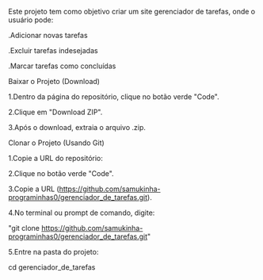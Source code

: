 Este projeto tem como objetivo criar um site gerenciador de tarefas, onde o usuário pode:

.Adicionar novas tarefas

.Excluir tarefas indesejadas

.Marcar tarefas como concluídas


Baixar o Projeto (Download)

  1.Dentro da página do repositório, clique no botão verde "Code".

  2.Clique em "Download ZIP".

  3.Após o download, extraia o arquivo .zip.

Clonar o Projeto (Usando Git)

  1.Copie a URL do repositório:

  2.Clique no botão verde "Code".

  3.Copie a URL (https://github.com/samukinha-programinhas0/gerenciador_de_tarefas.git).

  4.No terminal ou prompt de comando, digite:

"git clone https://github.com/samukinha-programinhas0/gerenciador_de_tarefas.git"

  5.Entre na pasta do projeto:

cd gerenciador_de_tarefas


